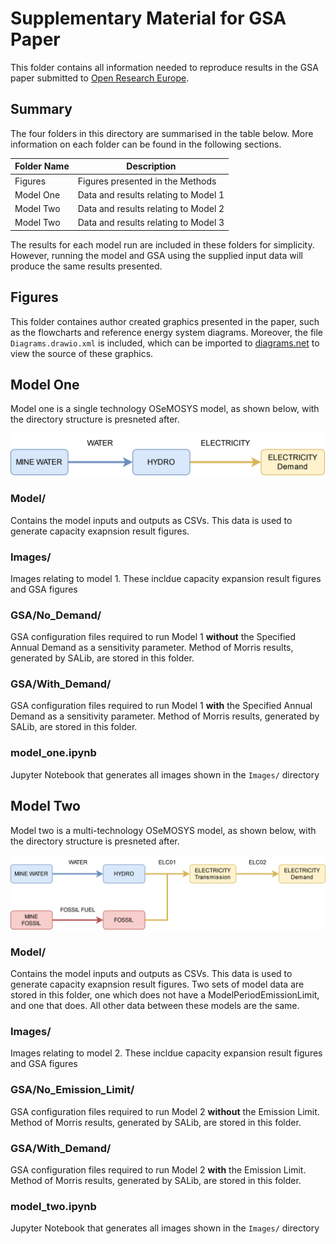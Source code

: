 # Supplementary Material for GSA Paper

This folder contains all information needed to reproduce results in the GSA paper 
submitted to [Open Research Europe](https://open-research-europe.ec.europa.eu/). 

## Summary

The four folders in this directory are summarised in the table below. More information 
on each folder can be found in the following sections. 

| Folder Name | Description                          |
|-------------|--------------------------------------|
| Figures     | Figures presented in the Methods     |
| Model One   | Data and results relating to Model 1 |
| Model Two   | Data and results relating to Model 2 |
| Model Two   | Data and results relating to Model 3 |

The results for each model run are included in these folders for simplicity. However, 
running the model and GSA using the supplied input data will produce the same results
presented. 

## Figures

This folder containes author created graphics presented in the paper, such as the 
flowcharts and reference energy system diagrams. Moreover, the file `Diagrams.drawio.xml` 
is included, which can be imported to [diagrams.net](https://www.diagrams.net/)
to view the source of these graphics. 

## Model One 

Model one is a single technology OSeMOSYS model, as shown below, with the directory structure 
is presneted after. 

![Model_One](./Figures/Model_1.jpg)

### Model/

Contains the model inputs and outputs as CSVs. This data is used to generate capacity
exapnsion result figures. 

### Images/ 

Images relating to model 1. These incldue capacity expansion result figures and GSA 
figures

### GSA/No_Demand/

GSA configuration files required to run Model 1 **without**  the Specified Annual 
Demand as a sensitivity parameter. Method of Morris results, generated by SALib, are 
stored in this folder.  

### GSA/With_Demand/

GSA configuration files required to run Model 1 **with**  the Specified Annual 
Demand as a sensitivity parameter. Method of Morris results, generated by SALib, are 
stored in this folder.  

### model_one.ipynb

Jupyter Notebook that generates all images shown in the `Images/` directory

## Model Two

Model two is a multi-technology OSeMOSYS model, as shown below, with the directory structure 
is presneted after. 

![Model_Two](./Figures/Model_2.jpg)

### Model/

Contains the model inputs and outputs as CSVs. This data is used to generate capacity
exapnsion result figures. Two sets of model data are stored in this folder, one which 
does not have a ModelPeriodEmissionLimit, and one that does. All other data between 
these models are the same. 

### Images/ 

Images relating to model 2. These incldue capacity expansion result figures and GSA 
figures

### GSA/No_Emission_Limit/

GSA configuration files required to run Model 2 **without**  the Emission Limit. 
Method of Morris results, generated by SALib, are stored in this folder.  

### GSA/With_Demand/

GSA configuration files required to run Model 2 **with**  the Emission Limit. 
Method of Morris results, generated by SALib, are stored in this folder.  

### model_two.ipynb

Jupyter Notebook that generates all images shown in the `Images/` directory

